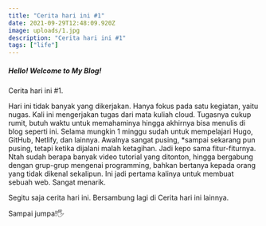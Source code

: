 ```yaml
---
title: "Cerita hari ini #1"
date: 2021-09-29T12:48:09.920Z
image: uploads/1.jpg
description: "Cerita hari ini #1"
tags: ["life"]
---
```

##### Hello! Welcome to My Blog!

Cerita hari ini #1.

Hari ini tidak banyak yang dikerjakan. Hanya fokus pada satu kegiatan, yaitu nugas. Kali ini mengerjakan tugas dari mata kuliah cloud. Tugasnya cukup rumit, butuh waktu untuk memahaminya hingga akhirnya bisa menulis di blog seperti ini. Selama mungkin 1 minggu sudah untuk mempelajari Hugo, GitHub, Netlify, dan lainnya. Awalnya sangat pusing, *sampai sekarang pun pusing, tetapi ketika dijalani malah ketagihan. Jadi kepo sama fitur-fiturnya. Ntah sudah berapa banyak video tutorial yang ditonton, hingga bergabung dengan grup-grup mengenai programming, bahkan bertanya kepada orang yang tidak dikenal sekalipun. Ini jadi pertama kalinya untuk membuat sebuah web. Sangat menarik.

Segitu saja cerita hari ini. Bersambung lagi di Cerita hari ini lainnya.

Sampai jumpa!🖐